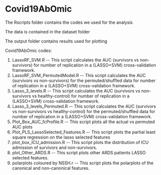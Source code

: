 # Covid19AbOmic

The Rscripts folder contains the codes we used for the analysis

The data is contained in the dataset folder

The output folder contains results used for plotting


Covid19AbOmic codes:
1. LassoRF_SVM.R
-- This script calculates the AUC (survivors vs non-survivors) for number of replication in a (LASSO+SVM) cross-validation framework.
2. LassoRF_SVM_PermutedModel.R
-- This script calculates the AUC (survivors vs non-survivors) for the permuted/shuffled data for number of replication in a (LASSO+SVM) cross-validation framework.
3. Lasso_3_levels.R
-- This script calculates the AUC (survivors vs non-survivors vs healthy-control) for number of replication in a (LASSO+SVM) cross-validation framework.
4. Lasso_3_levels_Permuted.R
-- This script calculates the AUC (survivors vs non-survivors vs healthy-control) for the permuted/shuffled data for number of replication in a (LASSO+SVM) cross-validation framework.
5. Plot_Box_AUC_fcProfile.R
-- This script plots all the actual vs permuted AUC plots
6. Plot_PLS_LassoSelected_Features.R
-- This script plots the partial least square regression on the lasso selected features
7. plot_box_ICU_admission.R
-- This script plots the distribution of ICU admission of survivors and non-survivors.
8. plot_Other_ARDS.R
-- This script plots other ARDS patients LASSO selected features.
9. polarplots coloured by NSSH.r
-- This script plots the polarplots of the canonical and non-canonical features.
